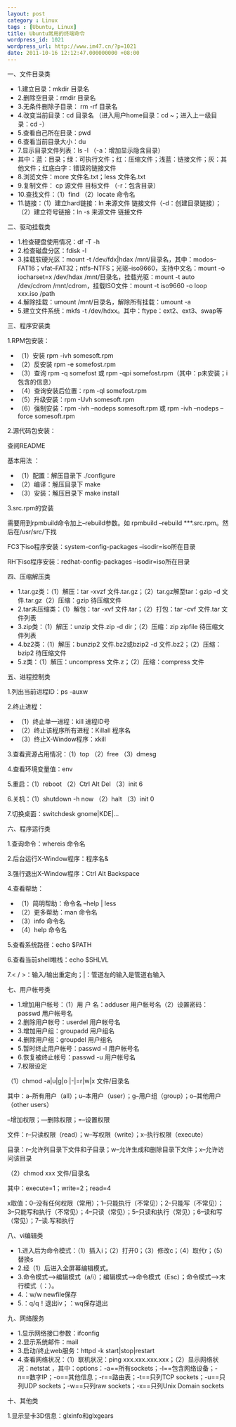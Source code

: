 ```yaml
---
layout: post
category : Linux
tags : [Ubuntu, Linux]
title: Ubuntu常用的终端命令
wordpress_id: 1021
wordpress_url: http://www.im47.cn/?p=1021
date: 2011-10-16 12:12:47.000000000 +08:00
---
```

一、文件目录类
<ul>
	<li>1.建立目录：mkdir 目录名</li>
	<li>2.删除空目录：rmdir 目录名</li>
	<li>3.无条件删除子目录： rm -rf 目录名</li>
	<li>4.改变当前目录：cd 目录名 （进入用户home目录：cd ~；进入上一级目录：cd -）</li>
	<li>5.查看自己所在目录：pwd</li>
	<li>6.查看当前目录大小：du</li>
	<li>7.显示目录文件列表：ls -l （-a：增加显示隐含目录）</li>
	<li>其中：蓝：目录；绿：可执行文件；红：压缩文件；浅蓝：链接文件；灰：其他文件；红底白字：错误的链接文件</li>
	<li>8.浏览文件：more 文件名.txt；less 文件名.txt</li>
	<li>9.复制文件： cp 源文件 目标文件 （-r：包含目录）</li>
	<li>10.查找文件：（1）find （2）locate 命令名</li>
	<li>11.链接：（1）建立hard链接：ln 来源文件 链接文件（-d：创建目录链接）；（2）建立符号链接：ln -s 来源文件 链接文件</li>
</ul>
二、驱动挂载类
<ul>
	<li>1.检查硬盘使用情况：df -T -h</li>
	<li>2.检查磁盘分区：fdisk -l</li>
	<li>3.挂载软硬光区：mount -t /dev/fdx|hdax /mnt/目录名，其中：modos–FAT16；vfat–FAT32；ntfs–NTFS；光驱–iso9660，支持中文名：mount -o iocharset=x /dev/hdax /mnt/目录名，挂载光驱：mount -t auto /dev/cdrom /mnt/cdrom，挂载ISO文件：mount -t iso9660 -o loop xxx.iso /path</li>
	<li>4.解除挂载：umount /mnt/目录名，解除所有挂载：umount -a</li>
	<li>5.建立文件系统：mkfs -t /dev/hdxx。其中：ftype：ext2、ext3、swap等</li>
</ul>
三、程序安装类

1.RPM包安装：
<ul>
	<li>（1）安装 rpm -ivh somesoft.rpm</li>
	<li>（2）反安装 rpm -e somefost.rpm</li>
	<li>（3）查询 rpm -q somefost 或 rpm -qpi somefost.rpm（其中：p未安装；i包含的信息）</li>
	<li>（4）查询安装后位置：rpm -ql somefost.rpm</li>
	<li>（5）升级安装：rpm -Uvh somesoft.rpm</li>
	<li>（6）强制安装：rpm -ivh –nodeps somesoft.rpm 或 rpm -ivh –nodeps –force somesoft.rpm</li>
</ul>
2.源代码包安装：

查阅README

基本用法 ：
<ul>
	<li>（1）配置：解压目录下 ./configure</li>
	<li>（2）编译：解压目录下 make</li>
	<li>（3）安装：解压目录下 make install</li>
</ul>
3.src.rpm的安装

需要用到rpmbuild命令加上–rebuild参数。如 rpmbuild –rebuild ***.src.rpm。然后在/usr/src/下找

FC3下iso程序安装：system-config-packages –isodir=iso所在目录

RH下iso程序安装：redhat-config-packages –isodir=iso所在目录

四、压缩解压类
<ul>
	<li>1.tar.gz类：（1）解压：tar -xvzf 文件.tar.gz；（2）tar.gz解至tar：gzip -d 文件.tar.gz（2）压缩：gzip 待压缩文件</li>
	<li>2.tar未压缩类：（1）解包：tar -xvf 文件.tar；（2）打包：tar -cvf 文件.tar 文件列表</li>
	<li>3.zip类：（1）解压：unzip 文件.zip -d dir；（2）压缩：zip zipfile 待压缩文件列表</li>
	<li>4.bz2类：（1）解压：bunzip2 文件.bz2或bzip2 -d 文件.bz2；（2）压缩：bzip2 待压缩文件</li>
	<li>5.z类：（1）解压：uncompress 文件.z；（2）压缩：compress 文件</li>
</ul>
五、进程控制类

1.列出当前进程ID：ps -auxw

2.终止进程：
<ul>
	<li>（1）终止单一进程：kill 进程ID号</li>
	<li>（2）终止该程序所有进程：Killall 程序名</li>
	<li>（3）终止X-Window程序：xkill</li>
</ul>
3.查看资源占用情况：（1）top （2）free （3）dmesg

4.查看环境变量值：env

5.重启：（1）reboot （2）Ctrl Alt Del （3）init 6

6.关机：（1）shutdown -h now （2）halt （3）init 0

7.切换桌面：switchdesk gnome|KDE|…

六、程序运行类

1.查询命令：whereis 命令名

2.后台运行X-Window程序：程序名&amp;

3.强行退出X-Window程序：Ctrl Alt Backspace

4.查看帮助：
<ul>
	<li>（1）简明帮助：命令名 –help | less</li>
	<li>（2）更多帮助：man 命令名</li>
	<li>（3）info 命令名</li>
	<li>（4）help 命令名</li>
</ul>
5.查看系统路径：echo $PATH

6.查看当前shell堆栈：echo $SHLVL

7.&lt; / &gt;：输入/输出重定向；|：管道左的输入是管道右输入

七、用户帐号类
<ul>
	<li>1.增加用户帐号：（1）用 户 名：adduser 用户帐号名（2）设置密码： passwd 用户帐号名</li>
	<li>2.删除用户帐号：userdel 用户帐号名</li>
	<li>3.增加用户组：groupadd 用户组名</li>
	<li>4.删除用户组：groupdel 用户组名</li>
	<li>5.暂时终止用户帐号：passwd -l 用户帐号名</li>
	<li>6.恢复被终止帐号：passwd -u 用户帐号名</li>
	<li>7.权限设定</li>
</ul>
（1）chmod -a|u|g|o |-|=r|w|x 文件/目录名

其中：a–所有用户（all）；u–本用户（user）；g–用户组（group）；o–其他用户（other users）

–增加权限；—删除权限；=–设置权限

文件：r–只读权限（read）；w–写权限（write）；x–执行权限（execute）

目录：r–允许列目录下文件和子目录；w–允许生成和删除目录下文件；x–允许访问该目录

（2）chmod xxx 文件/目录名

其中：execute=1；write=2；read=4

x取值：0–没有任何权限（常用）；1–只能执行（不常见）；2–只能写（不常见）；3–只能写和执行（不常见）；4–只读（常见）；5–只读和执行（常见）；6–读和写（常见）；7–读.写和执行

八、vi编辑类
<ul>
	<li>1.进入后为命令模式：（1）插入i；（2）打开0；（3）修改c；（4）取代r；（5）替换s</li>
	<li>2.经（1）后进入全屏幕编辑模式。</li>
	<li>3.命令模式–&gt;编辑模式（a/i）；编辑模式–&gt;命令模式（Esc）；命令模式–&gt;末行模式（：）。</li>
	<li>4.：w/w newfile保存</li>
	<li>5.：q/q！退出iv；：wq保存退出</li>
</ul>
九、网络服务
<ul>
	<li>1.显示网络接口参数：ifconfig</li>
	<li>2.显示系统邮件：mail</li>
	<li>3.启动/终止web服务：httpd -k start|stop|restart</li>
	<li>4.查看网络状况：（1）联机状况：ping xxx.xxx.xxx.xxx；（2）显示网络状况：netstat ，其中：options：-a==所有sockets；-l==包含网络设备；-n==数字IP；-o==其他信息；-r==路由表；-t==只列TCP sockets；-u==只列UDP sockets；-w==只列raw sockets；-x==只列Unix Domain sockets</li>
</ul>
十、其他类

1.显示显卡3D信息：glxinfo和glxgears
